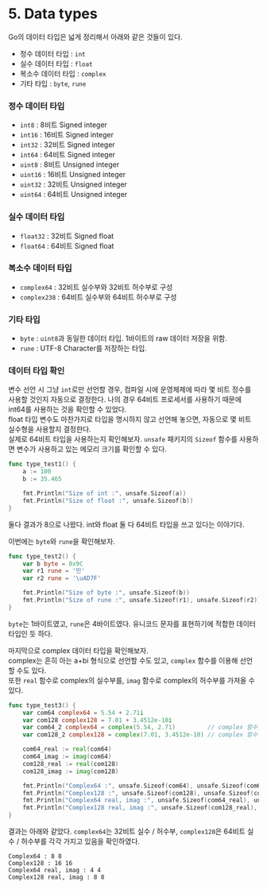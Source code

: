 # 5. Data types

Go의 데이터 타입은 넓게 정리해서 아래와 같은 것들이 있다.
- 정수 데이터 타입 : `int`
- 실수 데이터 타입 : `float`
- 복소수 데이터 타입 : `complex`
- 기타 타입 : `byte`, `rune`

### 정수 데이터 타입

- `int8` : 8비트 Signed integer
-  `int16` : 16비트 Signed integer 
-  `int32` : 32비트 Signed integer
-  `int64` : 64비트 Signed integer
-  `uint8` : 8비트 Unsigned integer
-  `uint16` : 16비트 Unsigned integer
-  `uint32` : 32비트 Unsigned integer
-  `uint64` : 64비트 Unsigned integer

### 실수 데이터 타입

- `float32` : 32비트 Signed float
- `float64` : 64비트 Signed float

### 복소수 데이터 타입

- `complex64` : 32비트 실수부와 32비트 허수부로 구성
- `complex238` : 64비트 실수부와 64비트 허수부로 구성

### 기타 타입

- `byte` : `uint8`과 동일한 데이터 타입. 1바이트의 raw 데이터 저장을 위함.
- `rune` : UTF-8 Character를 저장하는 타입.

### 데이터 타입 확인

변수 선언 시 그냥 `int`로만 선언할 경우, 컴파일 시에 운영체제에 따라 몇 비트 정수를 사용할 것인지 자동으로 결정한다. 나의 경우 64비트 프로세서를 사용하기 때문에 int64를 사용하는 것을 확인할 수 있었다.\
float 타입 변수도 마찬가지로 타입을 명시하지 않고 선언해 놓으면, 자동으로 몇 비트 실수형을 사용할지 결정한다.\
실제로 64비트 타입을 사용하는지 확인해보자. `unsafe` 패키지의 `Sizeof` 함수를 사용하면 변수가 사용하고 있는 메모리 크기를 확인할 수 있다.

```go
func type_test1() {
    a := 100
    b := 35.465

    fmt.Println("Size of int :", unsafe.Sizeof(a))
    fmt.Println("Size of float :", unsafe.Sizeof(b))
}
```

둘다 결과가 8으로 나왔다. int와 float 둘 다 64비트 타입을 쓰고 있다는 이야기다.

이번에는 `byte`와 `rune`을 확인해보자.

```go
func type_test2() {
    var b byte = 0x9C
    var r1 rune = '민'
    var r2 rune = '\uAD7F'

    fmt.Println("Size of byte :", unsafe.Sizeof(b))
    fmt.Println("Size of rune :", unsafe.Sizeof(r1), unsafe.Sizeof(r2))
}
```

`byte`는 1바이트였고, `rune`은 4바이트였다. 유니코드 문자를 표현하기에 적합한 데이터 타입인 듯 하다.

마지막으로 complex 데이터 타입을 확인해보자.\
complex는 흔히 아는 a+bi 형식으로 선언할 수도 있고, `complex` 함수를 이용해 선언할 수도 있다.\
또한 `real` 함수로 complex의 실수부를, `imag` 함수로 complex의 허수부를 가져올 수 있다.

```go
func type_test3() {
    var com64 complex64 = 5.54 + 2.71i
    var com128 complex128 = 7.01 + 3.4512e-10i
    var com64_2 complex64 = complex(5.54, 2.71)			// complex 함수를 이용해 선언 가능
    var com128_2 complex128 = complex(7.01, 3.4512e-10)	// complex 함수를 이용해 선언 가능

    com64_real := real(com64)
    com64_imag := imag(com64)
    com128_real := real(com128)
    com128_imag := imag(com128)

    fmt.Println("Complex64 :", unsafe.Sizeof(com64), unsafe.Sizeof(com64_2))
    fmt.Println("Complex128 :", unsafe.Sizeof(com128), unsafe.Sizeof(com128_2))
    fmt.Println("Complex64 real, imag :", unsafe.Sizeof(com64_real), unsafe.Sizeof(com64_imag))
    fmt.Println("Complex128 real, imag :", unsafe.Sizeof(com128_real), unsafe.Sizeof(com128_imag))
}
```

결과는 아래와 같았다. `complex64`는 32비트 실수 / 허수부, `complex128`은 64비트 실수 / 허수부를 각각 가지고 있음을 확인하였다.

```
Complex64 : 8 8
Complex128 : 16 16
Complex64 real, imag : 4 4
Complex128 real, imag : 8 8
```
